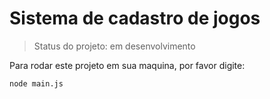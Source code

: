 <h1> Sistema de cadastro de jogos </h1>

> Status do projeto: em desenvolvimento 

Para rodar este projeto em sua maquina, por favor digite:
```
node main.js
```
